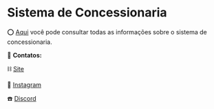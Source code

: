 # Sistema de Concessionaria

⭕ [Aqui](https://github.com/Wortex-Store/Sistema-de-concessionaria/wiki/Sistema-de-concessionaria) você pode consultar todas as informações sobre o sistema de concessionaria.

📲 **Contatos:**

⛓️ [Site](http://wortexstore.com.br/)

💾 [Instagram](https://instagram.com/wortexstore)

☎️ [Discord](https://discord.gg/wortex)
